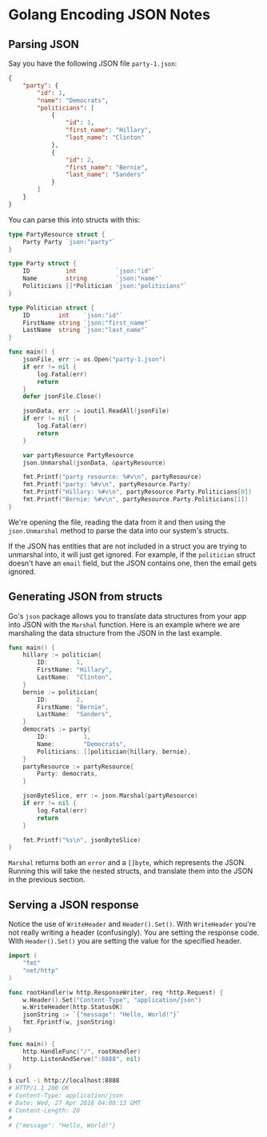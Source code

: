 # Golang Encoding JSON Notes

## Parsing JSON

Say you have the following JSON file `party-1.json`:

```json
{
	"party": {
		"id": 1,
		"name": "Democrats",
		"politicians": [
			{
				"id": 1,
				"first_name": "Hillary",
				"last_name": "Clinton"
			},
			{
				"id": 2,
				"first_name": "Bernie",
				"last_name": "Sanders"
			}
		]
	}
}
```

You can parse this into structs with this:

```go
type PartyResource struct {
	Party Party `json:"party"`
}

type Party struct {
	ID          int           `json:"id"`
	Name        string        `json:"name"`
	Politicians []*Politician `json:"politicians"`
}

type Politician struct {
	ID        int    `json:"id"`
	FirstName string `json:"first_name"`
	LastName  string `json:"last_name"`
}

func main() {
	jsonFile, err := os.Open("party-1.json")
	if err != nil {
		log.Fatal(err)
		return
	}
	defer jsonFile.Close()

	jsonData, err := ioutil.ReadAll(jsonFile)
	if err != nil {
		log.Fatal(err)
		return
	}

	var partyResource PartyResource
	json.Unmarshal(jsonData, &partyResource)

	fmt.Printf("party resource: %#v\n", partyResource)
	fmt.Printf("party: %#v\n", partyResource.Party)
	fmt.Printf("Hillary: %#v\n", partyResource.Party.Politicians[0])
	fmt.Printf("Bernie: %#v\n", partyResource.Party.Politicians[1])
}
```

We're opening the file, reading the data from it and then using the `json.Unmarshal` method to parse the data into our system's structs.

If the JSON has entities that are not included in a struct you are trying to unmarshal into, it will just get ignored.  For example, if the `politician` struct doesn't have an `email` field, but the JSON contains one, then the email gets ignored.

## Generating JSON from structs

Go's `json` package allows you to translate data structures from your app into JSON with the `Marshal` function.  Here is an example where we are marshaling the data structure from the JSON in the last example.

```go
func main() {
	hillary := politician{
		ID:        1,
		FirstName: "Hillary",
		LastName:  "Clinton",
	}
	bernie := politician{
		ID:        2,
		FirstName: "Bernie",
		LastName:  "Sanders",
	}
	democrats := party{
		ID:          1,
		Name:        "Democrats",
		Politicians: []politician{hillary, bernie},
	}
	partyResource := partyResource{
		Party: democrats,
	}

	jsonByteSlice, err := json.Marshal(partyResource)
	if err != nil {
		log.Fatal(err)
		return
	}

	fmt.Printf("%s\n", jsonByteSlice)
}
```

`Marshal` returns both an `error` and a `[]byte`, which represents the JSON.  Running this will take the nested structs, and translate them into the JSON in the previous section.

## Serving a JSON response

Notice the use of `WriteHeader` and `Header().Set()`.  With `WriteHeader` you're not really writing a header (confusingly).  You are setting the response code.  With `Header().Set()` you are setting the value for the specified header.

```go
import (
	"fmt"
	"net/http"
)

func rootHandler(w http.ResponseWriter, req *http.Request) {
	w.Header().Set("Content-Type", "application/json")
	w.WriteHeader(http.StatusOK)
	jsonString := `{"message": "Hello, World!"}`
	fmt.Fprintf(w, jsonString)
}

func main() {
	http.HandleFunc("/", rootHandler)
	http.ListenAndServe(":8888", nil)
}
```

```bash
$ curl -i http://localhost:8888
# HTTP/1.1 200 OK
# Content-Type: application/json
# Date: Wed, 27 Apr 2016 04:00:13 GMT
# Content-Length: 28
#
# {"message": "Hello, World!"}
```
